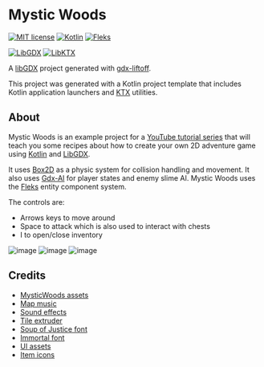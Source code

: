 # Mystic Woods

[![MIT license](https://img.shields.io/badge/License-MIT-blue.svg)](https://github.com/Quillraven/Fleks/blob/master/LICENSE)
[![Kotlin](https://img.shields.io/badge/Kotlin-1.7.21-red.svg)](http://kotlinlang.org/)
[![Fleks](https://img.shields.io/badge/Fleks-2.2-success.svg)](https://github.com/Quillraven/Fleks)

[![LibGDX](https://img.shields.io/badge/LibGDX-1.11-blue.svg)](https://github.com/libgdx/libgdx)
[![LibKTX](https://img.shields.io/badge/LibKTX-1.11.0--rc2-blue.svg)](https://libktx.github.io/)


A [libGDX](https://libgdx.com/) project generated with [gdx-liftoff](https://github.com/tommyettinger/gdx-liftoff).

This project was generated with a Kotlin project template that includes Kotlin application launchers and [KTX](https://libktx.github.io/) utilities.

## About

Mystic Woods is an example project for a [YouTube tutorial series](https://www.youtube.com/playlist?list=PLTKHCDn5RKK-_mX0s8BJNz7pQecR25689)
that will teach you some recipes about how to create your own 2D adventure game using
[Kotlin](http://kotlinlang.org/) and [LibGDX](https://github.com/libgdx/libgdx).

It uses [Box2D](https://box2d.org/) as a physic system for collision handling and movement. It
also uses [Gdx-AI](https://github.com/libgdx/gdx-ai) for player states and enemy slime AI.
Mystic Woods uses the [Fleks](https://github.com/Quillraven/Fleks) entity component system.

The controls are:
- Arrows keys to move around
- Space to attack which is also used to interact with chests
- I to open/close inventory

![image](https://user-images.githubusercontent.com/93260/188718920-86c86b88-1ccb-4034-bd58-2fbbcee5cf78.png)
![image](https://user-images.githubusercontent.com/93260/188719043-2e4b731f-3792-47b8-808e-c0f8361afa93.png)
![image](https://user-images.githubusercontent.com/93260/199331080-148b98eb-60af-46a5-b635-bb0d84aef0ae.png)

## Credits

- [MysticWoods assets](https://game-endeavor.itch.io/mystic-woods)
- [Map music](https://opengameart.org/content/adventure-begins)
- [Sound effects](https://opengameart.org/content/rpg-sound-pack)
- [Tile extruder](https://github.com/sporadic-labs/tile-extruder)
- [Soup of Justice font](https://www.dafont.com/soup-of-justice.font)
- [Immortal font](https://www.1001freefonts.com/immortal.font)
- [UI assets](https://mounirtohami.itch.io/pixel-art-gui-elements)
- [Item icons](https://alexs-assets.itch.io/16x16-rpg-item-pack)

